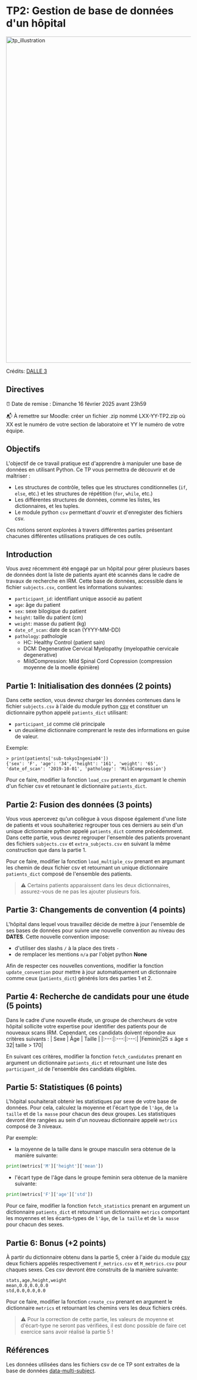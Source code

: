 # TP2: Gestion de base de données d'un hôpital

<img width="888" alt="tp_illustration" src="https://github.com/user-attachments/assets/672bddcb-34e0-41a7-a110-110a9dc62e57" />

Crédits: [DALLE 3](https://openai.com/index/dall-e/)

## Directives

⏰ Date de remise : Dimanche 16 février 2025 avant 23h59

📬 À remettre sur Moodle: créer un fichier .zip nommé LXX-YY-TP2.zip où XX est le numéro de votre section de laboratoire et YY le numéro de votre équipe.

## Objectifs

L'objectif de ce travail pratique est d'apprendre à manipuler une base de données en utilisant Python. Ce TP vous permettra de découvrir et de maîtriser :  

- Les structures de contrôle, telles que les structures conditionnelles (`if`, `else`, etc.) et les structures de répétition (`for`, `while`, etc.)  
- Les différentes structures de données, comme les listes, les dictionnaires, et les tuples.
- Le module python `csv` permettant d'ouvrir et d'enregister des fichiers csv.

Ces notions seront explorées à travers différentes parties présentant chacunes différentes utilisations pratiques de ces outils.

## Introduction

Vous avez récemment été engagé par un hôpital pour gérer plusieurs bases de données dont la liste de patients ayant été scannés dans le cadre de travaux de recherche en IRM. Cette base de données, accessible dans le fichier `subjects.csv`, contient les informations suivantes:
- `participant_id`: identifiant unique associé au patient
- `age`: âge du patient
- `sex`: sexe bilogique du patient
- `height`: taille du patient (cm)
- `weight`: masse du patient (kg)
- `date_of_scan`: date de scan (YYYY-MM-DD)
- `pathology`: pathologie
  - HC: Healthy Control (patient sain)
  - DCM: Degenerative Cervical Myelopathy (myelopathie cervicale degenerative)
  - MildCompression: Mild Spinal Cord Copression (compression moyenne de la moelle épinière)

## Partie 1: Initialisation des données (2 points)

Dans cette section, vous devrez charger les données contenues dans le fichier `subjects.csv` à l'aide du module python [csv](https://python-adv-web-apps.readthedocs.io/en/latest/csv.html) et constituer un dictionnaire python appelé `patients_dict` utilisant:
- `participant_id` comme clé principale
- un deuxième dictionnaire comprenant le reste des informations en guise de valeur.

Exemple:
```
> print(patients['sub-tokyoIngenia04'])
{'sex': 'F', 'age': '34', 'height': '161', 'weight': '65', 'date_of_scan': '2019-10-01', 'pathology': 'MildCompression'}
```

Pour ce faire, modifier la fonction `load_csv` prenant en argumant le chemin d'un fichier csv et retounant le dictionnaire `patients_dict`.

## Partie 2: Fusion des données (3 points)

Vous vous apercevez qu'un collègue à vous dispose également d'une liste de patients et vous souhaiteriez regrouper tous ces derniers au sein d'un unique dictionnaire python appelé `patients_dict` comme précédemment. Dans cette partie, vous devrez regrouper l'ensemble des patients provenant des fichiers `subjects.csv` et `extra_subjects.csv` en suivant la même construction que dans la partie 1.

Pour ce faire, modifier la fonction `load_multiple_csv` prenant en argumant les chemin de deux fichier csv et retournant un unique dictionnaire `patients_dict` composé de l'ensemble des patients.

> ⚠️ Certains patients apparaissent dans les deux dictionnaires, assurez-vous de ne pas les ajouter plusieurs fois.

## Partie 3: Changements de convention (4 points)

L'hôpital dans lequel vous travaillez décide de mettre à jour l'ensemble de ses bases de données pour suivre une nouvelle convention au niveau des **DATES**. Cette nouvelle convention impose:
- d'utiliser des slashs `/` à la place des tirets `-`
- de remplacer les mentions `n/a` par l'objet python **None**

Afin de respecter ces nouvelles conventions, modifier la fonction `update_convention` pour mettre à jour automatiquement un dictionnaire comme ceux (`patients_dict`) générés lors des parties 1 et 2.

## Partie 4: Recherche de candidats pour une étude (5 points)

Dans le cadre d'une nouvelle étude, un groupe de chercheurs de votre hôpital sollicite votre expertise pour identifier des patients pour de nouveaux scans IRM. Cependant, ces candidats doivent répondre aux critères suivants :
| Sexe | Âge | Taille |
|:---:|:---:|:---:|
|Feminin|25 ≤ âge ≤ 32| taille > 170|

En suivant ces critères, modifier la fonction `fetch_candidates` prenant en argument un dictionnaire `patients_dict` et retournant une liste des `participant_id` de l'ensemble des candidats éligibles.

## Partie 5: Statistiques (6 points)

L'hôpital souhaiterait obtenir les statistiques par sexe de votre base de données. Pour cela, calculez la moyenne et l'écart type de `l'âge`, de `la taille` et de `la masse` pour chacun des deux groupes. Les statistiques devront être rangées au sein d'un nouveau dictionnaire appelé `metrics` composé de 3 niveaux.

Par exemple:
- la moyenne de la taille dans le groupe masculin sera obtenue de la manière suivante:
```python
print(metrics['M']['height']['mean'])
```
- l'écart type de l'âge dans le groupe feminin sera obtenue de la manière suivante:
```python
print(metrics['F']['age']['std'])
```

Pour ce faire, modifier la fonction `fetch_statistics` prenant en argument un dictionnaire `patients_dict` et retournant un dictionnaire `metrics` comportant les moyennes et les écarts-types de `l'âge`, de `la taille` et de `la masse` pour chacun des sexes.

## Partie 6: Bonus (+2 points)

À partir du dictionnaire obtenu dans la partie 5, créer à l'aide du module [csv](https://python-adv-web-apps.readthedocs.io/en/latest/csv.html) deux fichiers appelés respectivement `F_metrics.csv` et `M_metrics.csv` pour chaques sexes. Ces csv devront être construits de la manière suivante:
```csv
stats,age,height,weight
mean,0.0,0.0,0.0
std,0.0,0.0,0.0
```

Pour ce faire, modifier la fonction `create_csv` prenant en argument le dictionnaire `metrics` et retournant les chemins vers les deux fichiers créés.

> ⚠️ Pour la correction de cette partie, les valeurs de moyenne et d'écart-type ne seront pas vérifiées, il est donc possible de faire cet exercice sans avoir réalisé la partie 5 !

## Références

Les données utilisées dans les fichiers csv de ce TP sont extraites de la base de données [data-multi-subject](https://github.com/spine-generic/data-multi-subject).  

 
